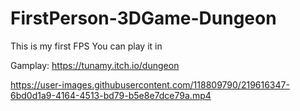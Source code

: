 # FirstPerson-3DGame-Dungeon
This is my first FPS
 You can play it in 

Gamplay: https://tunamy.itch.io/dungeon


https://user-images.githubusercontent.com/118809790/219616347-6bd0d1a9-4164-4513-bd79-b5e8e7dce79a.mp4

